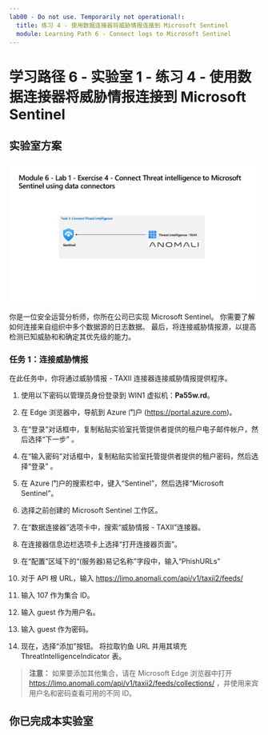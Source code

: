 ```yaml
---
lab00 - Do not use. Temporarily not operational!:
  title: 练习 4 - 使用数据连接器将威胁情报连接到 Microsoft Sentinel
  module: Learning Path 6 - Connect logs to Microsoft Sentinel
---
```


# <a name="learning-path-6---lab-1---exercise-4---connect-threat-intelligence-to-microsoft-sentinel-using-data-connectors"></a>学习路径 6 - 实验室 1 - 练习 4 - 使用数据连接器将威胁情报连接到 Microsoft Sentinel

## <a name="lab-scenario"></a>实验室方案

![实验室概述。](../Media/SC-200-Lab_Diagrams_Mod6_L1_Ex4.png)

你是一位安全运营分析师，你所在公司已实现 Microsoft Sentinel。 你需要了解如何连接来自组织中多个数据源的日志数据。 最后，将连接威胁情报源，以提高检测已知威胁和和确定其优先级的能力。

### <a name="task-1-connect-threat-intelligence"></a>任务 1：连接威胁情报

在此任务中，你将通过威胁情报 - TAXII 连接器连接威胁情报提供程序。

1. 使用以下密码以管理员身份登录到 WIN1 虚拟机：**Pa55w.rd**。  

1. 在 Edge 浏览器中，导航到 Azure 门户 (<https://portal.azure.com>)。

1. 在“登录”对话框中，复制粘贴实验室托管提供者提供的租户电子邮件帐户，然后选择“下一步”  。

1. 在“输入密码”对话框中，复制粘贴实验室托管提供者提供的租户密码，然后选择“登录”  。

1. 在 Azure 门户的搜索栏中，键入“Sentinel”，然后选择“Microsoft Sentinel”。

1. 选择之前创建的 Microsoft Sentinel 工作区。

1. 在“数据连接器”选项卡中，搜索“威胁情报 - TAXII”连接器。

1. 在连接器信息边栏选项卡上选择“打开连接器页面”。

1. 在“配置”区域下的“(服务器)易记名称”字段中，输入“PhishURLs”

1. 对于 API 根 URL，输入 <https://limo.anomali.com/api/v1/taxii2/feeds/>

1. 输入 107 作为集合 ID。

1. 输入 guest 作为用户名。

1. 输入 guest 作为密码。

1. 现在，选择“添加”按钮。  将拉取钓鱼 URL 并用其填充 ThreatIntelligenceIndicator 表。

>**注意：** 如果要添加其他集合，请在 Microsoft Edge 浏览器中打开 <https://limo.anomali.com/api/v1/taxii2/feeds/collections/> ，并使用来宾用户名和密码查看可用的不同 ID。

## <a name="you-have-completed-the-lab"></a>你已完成本实验室
